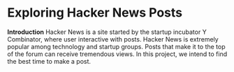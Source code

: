 # Exploring Hacker News Posts

**Introduction**
Hacker News is a site started by the startup incubator Y Combinator, where user interactive with posts.
Hacker News is extremely popular among technology and startup groups. Posts
that make it to the top of the forum can receive tremendous views. In this project, we intend to find the best time to make 
a post.